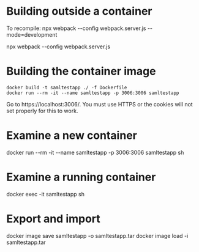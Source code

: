 # Building outside a container

To recompile:
npx webpack --config webpack.server.js --mode=development

npx webpack --config webpack.server.js



# Building the container image


```
docker build -t samltestapp ./ -f Dockerfile
docker run --rm -it --name samltestapp -p 3006:3006 samltestapp
```

Go to https://localhost:3006/.  You must use HTTPS or the cookies will not set properly for this to work.



# Examine a new container
docker run --rm -it --name samltestapp -p 3006:3006 samltestapp sh

# Examine a running container
docker exec -it samltestapp sh

# Export and import
docker image save samltestapp -o samltestapp.tar
docker image load -i samltestapp.tar
